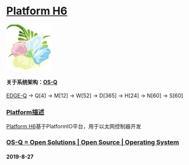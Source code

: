 ﻿# [Platform H6](https://github.com/OS-Q/H6)
[![sites](OS-Q/OS-Q.png)](http://www.OS-Q.com)
#### 关于系统架构：[OS-Q](https://github.com/OS-Q/OS-Q)

[EDGE-Q](https://github.com/OS-Q/EDGE-Q) -> Q[4] -> M[12] -> W[52] -> D[365] -> H[24] -> N[60] -> S[60]

### [Platform描述](https://github.com/OS-Q/H6/wiki) 

[Platform H6](https://github.com/OS-Q/H6)基于PlatformIO平台，用于以太网控制器开发

### [OS-Q = Open Solutions | Open Source |  Operating System ](http://www.OS-Q.com/H6)
####  2019-8-27
